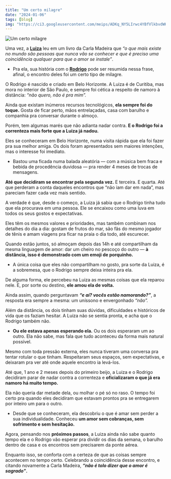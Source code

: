 ```yaml
---
title: "Um certo milagre"
date: "2024-01-06"
tags: [blog]
img: "https://ci3.googleusercontent.com/meips/ADKq_NY5LIrwc4YBfVlkbvdWKVPvKujaFlaAhzonJnYw7YiSHgBJjmRBbQEpDgMCDWFKRv3WbWUE8UpDeUl__0FSUFCjP4zRS-HP-S8c-mfndERnLcmeB_g6a2vPPJbsx02WiXNS7bZJi-FhbKGvIQxHOot_0eOur_zlWr6_fZCsfDH4HGvFnoX5or_35hNN7k5gkKbp9-Hs9hHBR_Uvk7AOyU3_IGppUvZIxozs9RLTXKSpnG-UDtsRTQpfffXWMxQEPJZfPEcWVrf0hR2ywuJphOcaZE3iZiH5UwVhB6JHV5ksqPe3tW8nQMRZKg=s0-d-e1-ft"
---
```


![Um certo milagre](https://blogger.googleusercontent.com/img/b/R29vZ2xl/AVvXsEh6keQMURBpyUuLuXRd9-FLmmWLjcosy5zm-C_FvyVjj8BZt9ecLEcuTldST2pPdLD_-EEsvbrG6V-wLNGEKjOvDXFbFAI0RONmMa7jW_x8XV4zkRCcuQj6Mdm-tJI1Q8a53VKw2FZw1Gy4TZzFx4kMHqeILffsqJGkG6i2ZM-L0TgJPpkhUn6t04ZnOlg6/s1600/412060090_739749478026620_1998593151246065207_n.jpg)

Uma vez, a  **[Luiza](https://www.instagram.com/luliomairi/)**  leu em um livro da Carla Madeira que  _“o que mais existe no mundo são pessoas que nunca vão se conhecer e que é preciso uma coincidência qualquer para que o amor se instale”_.

-   Pra ela, sua história com o  **[Rodrigo](https://www.instagram.com/rodrigommello/)**  pode ser resumida nessa frase, afinal, o encontro deles foi um certo tipo de milagre.
    

O Rodrigo é nascido e criado em Belo Horizonte. A Luiza é de Curitiba, mas mora no interior de São Paulo, e sempre foi cética a respeito de namoro à distância:  _“não quero, não é pra mim”._

Ainda que existam inúmeros recursos tecnológicos,  **ela sempre foi do toque.** Gosta de ficar perto, mãos entrelaçadas, casa com barulho e companhia pra conversar durante o almoço.

Porém, tem algumas marés que não adianta nadar contra.  **E o Rodrigo foi a correnteza mais forte que a Luiza já nadou.**

Eles se conheceram em Belo Horizonte, numa visita rápida que ela foi fazer pra sua melhor amiga. Os dois foram apresentados sem maiores intenções, mas o interesse foi imediato.

-   Bastou uma ficada numa balada aleatória — com a música bem fraca e bebida de procedência duvidosa — pra render 4 meses de trocas de mensagens.
    

**Até que decidiram se encontrar pela segunda vez.**  E terceira. E quarta. Até que perderam a conta daqueles encontros que “não iam dar em nada”, mas pareciam fazer cada vez mais sentido.

A verdade é que, desde o começo, a Luiza já sabia que o Rodrigo tinha tudo que ela procurava em uma pessoa. Ele se encaixou como uma luva em todos os seus gostos e expectativas.

Eles têm os mesmos valores e prioridades, mas também combinam nos detalhes do dia a dia: gostam de frutos do mar, são fãs do mesmo jogador de tênis e amam viagens pra ficar na praia o dia todo, até escurecer.

Quando estão juntos, só almoçam depois das 14h e até compartilham da mesma linguagem de amor: dar um cheiro no pescoço do outro —  **à distância, isso é demonstrado com um emoji de porquinho.**

-   A única coisa que eles não compartilham no gosto, pra sorte da Luiza, é a sobremesa, que o Rodrigo sempre deixa inteira pra ela.
    

De alguma forma, ele percebeu na Luiza as mesmas coisas que ela reparou nele. E, por sorte ou destino,  **ele amou ela de volta.**

Ainda assim, quando perguntavam  _**“e aí? vocês estão namorando?”**_, a resposta era sempre a mesma: um uníssono e envergonhado  _“não”._

Além da distância, os dois tinham suas dúvidas, dificuldades e históricos de vida que os faziam hesitar. A Luiza não se sentia pronta, e acha que o Rodrigo também não.

-   **Ou ele estava apenas esperando ela.** Ou os dois esperaram um ao outro. Ela não sabe, mas fala que tudo aconteceu da forma mais natural possível.
    

Mesmo com toda pressão externa, eles nunca tiveram uma conversa pra tentar rotular o que tinham. Respeitaram seus espaços, sem expectativas, e deixaram pra ver até onde aquele encontro ia levá-los.

Até que,  1 ano e 2 meses depois do primeiro beijo, a Luiza e o Rodrigo decidiram parar de nadar contra a correnteza e  **oficializaram o que já era namoro há muito tempo.**

Ela não queria dar metade dela, ou molhar o pé só no raso. O tempo foi certo pra quando eles decidiram que estavam prontos pra se entregarem por inteiro um para o outro.

-   Desde que se conheceram, ela descobriu o que é amar sem perder a sua individualidade. Conheceu  **um amor sem cobranças, sem sofrimento e sem hesitação.**
    

Agora, pensando nos  **próximos passos**, a Luiza ainda não sabe quanto tempo ela e o Rodrigo vão esperar pra dividir os dias da semana, o barulho dentro de casa e os encontros sem precisarem da ponte aérea.

Enquanto isso, se conforta com a certeza de que as coisas sempre acontecem no tempo certo. Celebrando a coincidência desse encontro, e citando novamente a Carla Madeira,  _**“não é tolo dizer que o amor é sagrado”**_**.**
